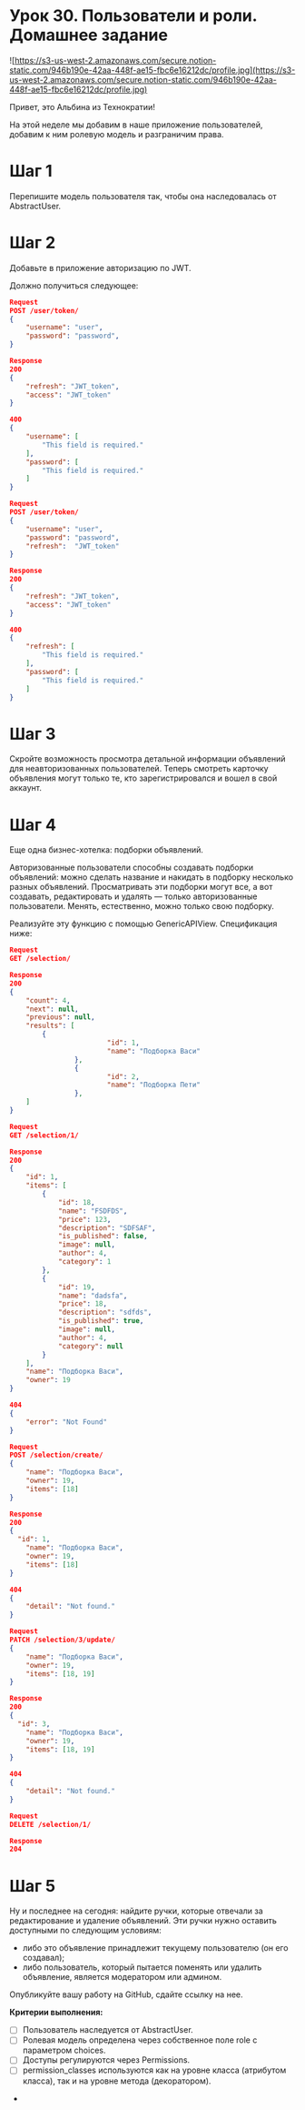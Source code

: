 # Урок 30. Пользователи и роли. Домашнее задание

![https://s3-us-west-2.amazonaws.com/secure.notion-static.com/946b190e-42aa-448f-ae15-fbc6e16212dc/profile.jpg](https://s3-us-west-2.amazonaws.com/secure.notion-static.com/946b190e-42aa-448f-ae15-fbc6e16212dc/profile.jpg)

Привет, это Альбина из Технократии!

На этой неделе мы добавим в наше приложение пользователей, добавим к ним ролевую модель и разграничим права. 

# Шаг 1

Перепишите модель пользователя так, чтобы она наследовалась от AbstraсtUser.

# Шаг 2

Добавьте в приложение авторизацию по JWT.

Должно получиться следующее:

```json
Request
POST /user/token/
{
	"username": "user",
	"password": "password",
}

Response
200
{
    "refresh": "JWT_token",
    "access": "JWT_token"
}

400 
{
    "username": [
        "This field is required."
    ],
    "password": [
        "This field is required."
    ]
}

Request
POST /user/token/
{
	"username": "user",
	"password": "password",
	"refresh":  "JWT_token"
}

Response
200
{
    "refresh": "JWT_token",
    "access": "JWT_token"
}

400 
{
    "refresh": [
        "This field is required."
    ],
    "password": [
        "This field is required."
    ]
}
```

# Шаг 3

Скройте возможность просмотра детальной информации объявлений для неавторизованных пользователей. Теперь смотреть карточку объявления могут только те, кто зарегистрировался и вошел в свой аккаунт.  

# Шаг 4

Еще одна бизнес-хотелка: подборки объявлений. 

Авторизованные пользователи способны создавать подборки объявлений: можно сделать название и накидать в подборку несколько разных объявлений. Просматривать эти подборки могут все, а вот создавать, редактировать и удалять — только авторизованные пользователи. Менять, естественно, можно только свою подборку.

Реализуйте эту функцию с помощью GenericAPIView. Спецификация ниже: 

```json
Request
GET /selection/

Response
200
{
    "count": 4,
    "next": null,
    "previous": null,
    "results": [
        {
						"id": 1,
						"name": "Подборка Васи"
				},
				{
						"id": 2,
						"name": "Подборка Пети"
				},
    ]
}
```

```json
Request
GET /selection/1/

Response
200
{
    "id": 1,
    "items": [
        {
            "id": 18,
            "name": "FSDFDS",
            "price": 123,
            "description": "SDFSAF",
            "is_published": false,
            "image": null,
            "author": 4,
            "category": 1
        },
        {
            "id": 19,
            "name": "dadsfa",
            "price": 18,
            "description": "sdfds",
            "is_published": true,
            "image": null,
            "author": 4,
            "category": null
        }
    ],
    "name": "Подборка Васи",
    "owner": 19
}

404
{
	"error": "Not Found"
}

```

```json
Request
POST /selection/create/
{
	"name": "Подборка Васи",
	"owner": 19,
	"items": [18]
}

Response
200
{
  "id": 1,
	"name": "Подборка Васи",
	"owner": 19,
	"items": [18]
}

404 
{
    "detail": "Not found."
}

```

```json
Request
PATCH /selection/3/update/
{
	"name": "Подборка Васи",
	"owner": 19,
	"items": [18, 19]
}

Response
200
{
  "id": 3,
	"name": "Подборка Васи",
	"owner": 19,
	"items": [18, 19]
}

404
{
    "detail": "Not found."
}
```

```json
Request
DELETE /selection/1/

Response
204
```

# Шаг 5

Ну и последнее на сегодня: найдите ручки, которые отвечали за редактирование и удаление объявлений. Эти ручки нужно оставить доступными по следующим условиям: 

- либо это объявление принадлежит текущему пользователю (он его создавал);
- либо пользователь, который пытается поменять или удалить объявление, является модератором или админом.

Опубликуйте вашу работу на GitHub, сдайте ссылку на нее.

**Критерии выполнения:**

- [ ]  Пользователь наследуется от AbstractUser.
- [ ]  Ролевая модель определена через собственное поле role с параметром choices.
- [ ]  Доступы регулируются через Permissions.
- [ ]  permission_classes используются как на уровне класса (атрибутом класса), так и на уровне метода (декоратором).
- 